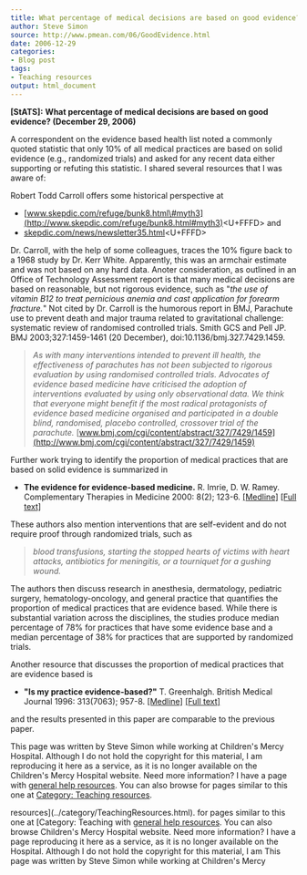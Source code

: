 ```yaml
---
title: What percentage of medical decisions are based on good evidence?
author: Steve Simon
source: http://www.pmean.com/06/GoodEvidence.html
date: 2006-12-29
categories:
- Blog post
tags:
- Teaching resources
output: html_document
---
```

**[StATS]:** **What percentage of medical decisions
are based on good evidence? (December 29, 2006)**

A correspondent on the evidence based health list noted a commonly
quoted statistic that only 10% of all medical practices are based on
solid evidence (e.g., randomized trials) and asked for any recent data
either supporting or refuting this statistic. I shared several resources
that I was aware of:

Robert Todd Carroll offers some historical perspective at

-   [www.skepdic.com/refuge/bunk8.html\#myth3](http://www.skepdic.com/refuge/bunk8.html#myth3)<U+FFFD>
    and
-   [skepdic.com/news/newsletter35.html](http://skepdic.com/news/newsletter35.html)<U+FFFD>

Dr. Carroll, with the help of some colleagues, traces the 10% figure
back to a 1968 study by Dr. Kerr White. Apparently, this was an armchair
estimate and was not based on any hard data. Anoter consideration, as
outlined in an Office of Technology Assessment report is that many
medical decisions are based on reasonable, but not rigorous evidence,
such as "*the use of vitamin B12 to treat pernicious anemia and cast
application for forearm fracture.*" Not cited by Dr. Carroll is the
humorous report in BMJ, Parachute use to prevent death and major trauma
related to gravitational challenge: systematic review of randomised
controlled trials. Smith GCS and Pell JP. BMJ 2003;327:1459-1461 (20
December), doi:10.1136/bmj.327.7429.1459.

> *As with many interventions intended to prevent ill health, the
> effectiveness of parachutes has not been subjected to rigorous
> evaluation by using randomised controlled trials. Advocates of
> evidence based medicine have criticised the adoption of interventions
> evaluated by using only observational data. We think that everyone
> might benefit if the most radical protagonists of evidence based
> medicine organised and participated in a double blind, randomised,
> placebo controlled, crossover trial of the parachute.*
> [www.bmj.com/cgi/content/abstract/327/7429/1459](http://www.bmj.com/cgi/content/abstract/327/7429/1459)

Further work trying to identify the proportion of medical practices that
are based on solid evidence is summarized in

-   **The evidence for evidence-based medicine.** R. Imrie, D. W. Ramey.
    Complementary Therapies in Medicine 2000: 8(2); 123-6.
    [\[Medline\]](http://www.ncbi.nlm.nih.gov/entrez/query.fcgi?cmd=Retrieve&db=PubMed&list_uids=10859606&dopt=Abstract)
    [\[Full text\]](http://www.vet-task-force.com/CTiM.htm)

These authors also mention interventions that are self-evident and do
not require proof through randomized trials, such as

> *blood transfusions, starting the stopped hearts of victims with heart
> attacks, antibiotics for meningitis, or a tourniquet for a gushing
> wound.*

The authors then discuss research in anesthesia, dermatology, pediatric
surgery, hematology-oncology, and general practice that quantifies the
proportion of medical practices that are evidence based. While there is
substantial variation across the disciplines, the studies produce median
percentage of 78% for practices that have some evidence base and a
median percentage of 38% for practices that are supported by randomized
trials.

Another resource that discusses the proportion of medical practices that
are evidence based is

-   **"Is my practice evidence-based?"** T. Greenhalgh. British
    Medical Journal 1996: 313(7063); 957-8.
    [\[Medline\]](http://www.ncbi.nlm.nih.gov/entrez/query.fcgi?cmd=Retrieve&db=PubMed&list_uids=8892405&dopt=Abstract)
    [\[Full
    text\]](http://bmj.bmjjournals.com/cgi/content/full/313/7063/957)

and the results presented in this paper are comparable to the previous
paper.

This page was written by Steve Simon while working at Children's Mercy
Hospital. Although I do not hold the copyright for this material, I am
reproducing it here as a service, as it is no longer available on the
Children's Mercy Hospital website. Need more information? I have a page
with [general help resources](../GeneralHelp.html). You can also browse
for pages similar to this one at [Category: Teaching
resources](../category/TeachingResources.html).
<!---More--->
resources](../category/TeachingResources.html).
for pages similar to this one at [Category: Teaching
with [general help resources](../GeneralHelp.html). You can also browse
Children's Mercy Hospital website. Need more information? I have a page
reproducing it here as a service, as it is no longer available on the
Hospital. Although I do not hold the copyright for this material, I am
This page was written by Steve Simon while working at Children's Mercy

<!---Do not use
**[StATS]:** **What percentage of medical decisions
This page was written by Steve Simon while working at Children's Mercy
Hospital. Although I do not hold the copyright for this material, I am
reproducing it here as a service, as it is no longer available on the
Children's Mercy Hospital website. Need more information? I have a page
with [general help resources](../GeneralHelp.html). You can also browse
for pages similar to this one at [Category: Teaching
resources](../category/TeachingResources.html).
--->

